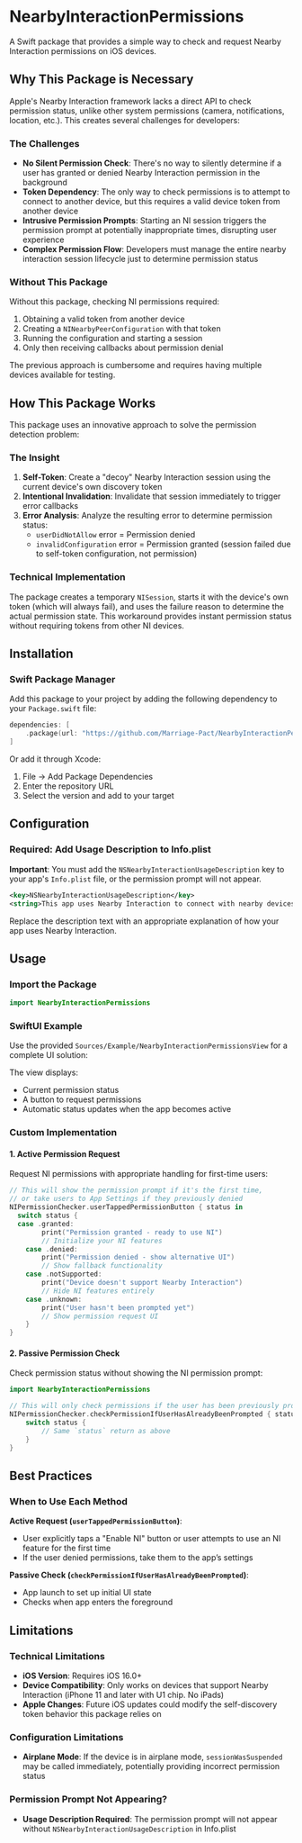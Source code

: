 # NearbyInteractionPermissions

A Swift package that provides a simple way to check and request Nearby Interaction permissions on iOS devices.

## Why This Package is Necessary

Apple's Nearby Interaction framework lacks a direct API to check permission status, unlike other system permissions (camera, notifications, location, etc.). This creates several challenges for developers:

### The Challenges
- **No Silent Permission Check**: There's no way to silently determine if a user has granted or denied Nearby Interaction permission in the background
- **Token Dependency**: The only way to check permissions is to attempt to connect to another device, but this requires a valid device token from another device
- **Intrusive Permission Prompts**: Starting an NI session triggers the permission prompt at potentially inappropriate times, disrupting user experience
- **Complex Permission Flow**: Developers must manage the entire nearby interaction session lifecycle just to determine permission status

### Without This Package
Without this package, checking NI permissions required:
1. Obtaining a valid token from another device
2. Creating a `NINearbyPeerConfiguration` with that token
3. Running the configuration and starting a session
4. Only then receiving callbacks about permission denial

The previous approach is cumbersome and requires having multiple devices available for testing.

## How This Package Works

This package uses an innovative approach to solve the permission detection problem:

### The Insight
1. **Self-Token**: Create a "decoy" Nearby Interaction session using the current device's own discovery token
2. **Intentional Invalidation**: Invalidate that session immediately to trigger error callbacks
3. **Error Analysis**: Analyze the resulting error to determine permission status:
   - `userDidNotAllow` error = Permission denied
   - `invalidConfiguration` error = Permission granted (session failed due to self-token configuration, not permission)

### Technical Implementation
The package creates a temporary `NISession`, starts it with the device's own token (which will always fail), and uses the failure reason to determine the actual permission state. This workaround provides instant permission status without requiring tokens from other NI devices.

## Installation

### Swift Package Manager
Add this package to your project by adding the following dependency to your `Package.swift` file:

```swift
dependencies: [
    .package(url: "https://github.com/Marriage-Pact/NearbyInteractionPermissions.git", from: "1.0.0")
]
```

Or add it through Xcode:
1. File → Add Package Dependencies
2. Enter the repository URL
3. Select the version and add to your target

## Configuration

### Required: Add Usage Description to Info.plist

**Important**: You must add the `NSNearbyInteractionUsageDescription` key to your app's `Info.plist` file, or the permission prompt will not appear.

```xml
<key>NSNearbyInteractionUsageDescription</key>
<string>This app uses Nearby Interaction to connect with nearby devices.</string>
```

Replace the description text with an appropriate explanation of how your app uses Nearby Interaction.

## Usage

### Import the Package
```swift
import NearbyInteractionPermissions
```

### SwiftUI Example
Use the provided `Sources/Example/NearbyInteractionPermissionsView` for a complete UI solution:

The view displays:
- Current permission status
- A button to request permissions
- Automatic status updates when the app becomes active

### Custom Implementation

#### 1. Active Permission Request
Request NI permissions with appropriate handling for first-time users:

```swift
// This will show the permission prompt if it's the first time,
// or take users to App Settings if they previously denied
NIPermissionChecker.userTappedPermissionButton { status in
  switch status {
  case .granted:
        print("Permission granted - ready to use NI")
        // Initialize your NI features
    case .denied:
        print("Permission denied - show alternative UI")
        // Show fallback functionality
    case .notSupported:
        print("Device doesn't support Nearby Interaction")
        // Hide NI features entirely
    case .unknown:
        print("User hasn't been prompted yet")
        // Show permission request UI
    }
}
```

#### 2. Passive Permission Check
Check permission status without showing the NI permission prompt:

```swift
import NearbyInteractionPermissions

// This will only check permissions if the user has been previously prompted
NIPermissionChecker.checkPermissionIfUserHasAlreadyBeenPrompted { status in
    switch status { 
        // Same `status` return as above
    }
}
```

## Best Practices

### When to Use Each Method

**Active Request (`userTappedPermissionButton`)**:
- User explicitly taps a "Enable NI" button or user attempts to use an NI feature for the first time
- If the user denied permissions, take them to the app’s settings

**Passive Check (`checkPermissionIfUserHasAlreadyBeenPrompted`)**:
- App launch to set up initial UI state
- Checks when app enters the foreground

## Limitations

### Technical Limitations
- **iOS Version**: Requires iOS 16.0+
- **Device Compatibility**: Only works on devices that support Nearby Interaction (iPhone 11 and later with U1 chip. No iPads)
- **Apple Changes**: Future iOS updates could modify the self-discovery token behavior this package relies on

### Configuration Limitations
- **Airplane Mode**: If the device is in airplane mode, `sessionWasSuspended` may be called immediately, potentially providing incorrect permission status

### Permission Prompt Not Appearing?
- **Usage Description Required**: The permission prompt will not appear without `NSNearbyInteractionUsageDescription` in Info.plist
